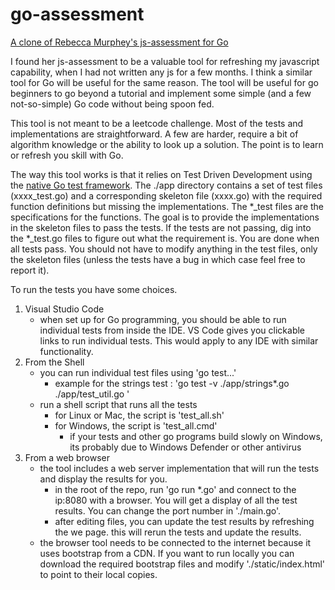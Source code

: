 # go-assessment

[A clone of Rebecca Murphey's js-assessment for Go](https://github.com/rmurphey/js-assessment)

I found her js-assessment to be a valuable tool for refreshing my javascript capability, when I
had not written any js for a few months. I think a similar tool for Go will be useful
for the same reason. The tool will be useful for go beginners to go beyond a tutorial and
implement some simple (and a few not-so-simple) Go code without being spoon fed.

This tool is not meant to be a leetcode challenge. Most of the tests and implementations are
straightforward. A few are harder, require a bit of algorithm knowledge or the ability to look
up a solution. The point is to learn or refresh you skill with Go.

The way this tool works is that it relies on Test Driven Development using the [native Go test
framework](https://golang.org/pkg/testing/). The ./app directory
contains a set of test files (xxxx_test.go) and a corresponding skeleton file (xxxx.go) with
the required function definitions but missing the implementations. The \*\_test files
are the specifications for the functions. The goal is to provide the implementations in the
skeleton files to pass the tests. If the tests are not passing, dig into the \*\_test.go files
to figure out what the requirement is. You are done when all tests pass. You should not have to
modify anything in the test files, only the skeleton files (unless the tests have a bug in which
case feel free to report it).

To run the tests you have some choices.

1. Visual Studio Code
   - when set up for Go programming, you should be able to run individual tests from inside the IDE. VS Code gives you clickable links to run individual tests. This would apply to any IDE with similar functionality.
2. From the Shell
   - you can run individual test files using 'go test...'
     - example for the strings test : 'go test -v ./app/strings\*.go ./app/test_util.go '
   - run a shell script that runs all the tests
     - for Linux or Mac, the script is 'test_all.sh'
     - for Windows, the script is 'test_all.cmd'
       - if your tests and other go programs build slowly on Windows, its probably due to Windows Defender or other antivirus
3. From a web browser
   - the tool includes a web server implementation that will run the tests and display the results for you.
     - in the root of the repo, run 'go run \*.go' and connect to the ip:8080 with a browser. You will get a display of all the test results. You can change the port number in './main.go'.
     - after editing files, you can update the test results by refreshing the we page. this will rerun the tests and update the results.
   - the browser tool needs to be connected to the internet because it uses bootstrap from a CDN. If you want to run locally you can download the required bootstrap files and modify './static/index.html' to point to their local copies.
